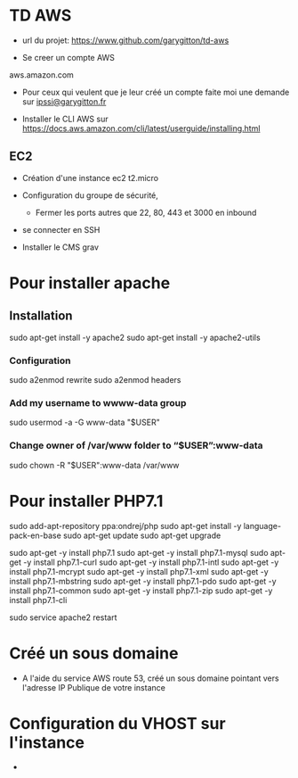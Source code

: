 # TD AWS

  - url du projet: https://www.github.com/garygitton/td-aws

- Se creer un compte AWS 

aws.amazon.com

- Pour ceux qui veulent que je leur créé un compte faite moi une demande sur ipssi@garygitton.fr

- Installer le CLI AWS sur https://docs.aws.amazon.com/cli/latest/userguide/installing.html

## EC2 

- Création d'une instance ec2 t2.micro
- Configuration du groupe de sécurité, 
  - Fermer les ports autres que 22, 80, 443 et 3000 en inbound
  
- se connecter en SSH
- Installer le CMS grav


# Pour installer apache 
## Installation
sudo apt-get install -y apache2
sudo apt-get install -y apache2-utils 

### Configuration
sudo a2enmod rewrite
sudo a2enmod headers

### Add my username to wwww-data group
sudo usermod -a -G www-data "$USER"

### Change owner of /var/www folder to “$USER”:www-data 
sudo chown -R "$USER":www-data /var/www


# Pour installer PHP7.1
sudo add-apt-repository ppa:ondrej/php
sudo apt-get install -y language-pack-en-base
sudo apt-get update
sudo apt-get upgrade

sudo apt-get -y install php7.1
sudo apt-get -y install php7.1-mysql 
sudo apt-get -y install php7.1-curl 
sudo apt-get -y install php7.1-intl 
sudo apt-get -y install php7.1-mcrypt 
sudo apt-get -y install php7.1-xml
sudo apt-get -y install php7.1-mbstring
sudo apt-get -y install php7.1-pdo
sudo apt-get -y install php7.1-common
sudo apt-get -y install php7.1-zip
sudo apt-get -y install php7.1-cli

sudo service apache2 restart


# Créé un sous domaine

- A l'aide du service AWS route 53, créé un sous domaine pointant vers l'adresse IP Publique de votre instance

# Configuration du VHOST sur l'instance

- 




